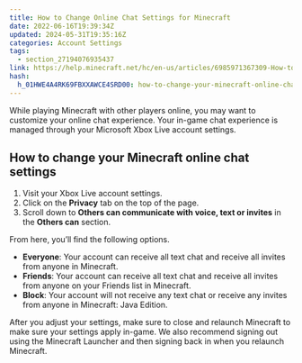 ```yaml
---
title: How to Change Online Chat Settings for Minecraft
date: 2022-06-16T19:39:34Z
updated: 2024-05-31T19:35:16Z
categories: Account Settings
tags:
  - section_27194076935437
link: https://help.minecraft.net/hc/en-us/articles/6985971367309-How-to-Change-Online-Chat-Settings-for-Minecraft
hash:
  h_01HWE4A4RK69FBXXAWCE4SRD00: how-to-change-your-minecraft-online-chat-settings
---
```


While playing Minecraft with other players online, you may want to customize your online chat experience. Your in-game chat experience is managed through your Microsoft Xbox Live account settings.

## How to change your Minecraft online chat settings 

1.  Visit your Xbox Live account settings.
2.  Click on the **Privacy** tab on the top of the page.
3.  Scroll down to **Others can communicate with voice, text or invites** in the **Others can** section.

From here, you’ll find the following options.

- **Everyone**: Your account can receive all text chat and receive all invites from anyone in Minecraft.
- **Friends**: Your account can receive all text chat and receive all invites from anyone on your Friends list in Minecraft.
- **Block**: Your account will not receive any text chat or receive any invites from anyone in Minecraft: Java Edition.

After you adjust your settings, make sure to close and relaunch Minecraft to make sure your settings apply in-game. We also recommend signing out using the Minecraft Launcher and then signing back in when you relaunch Minecraft.
